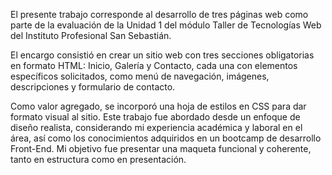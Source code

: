 El presente trabajo corresponde al desarrollo de tres páginas web como parte de la evaluación de la Unidad 1 del módulo Taller de Tecnologías Web del Instituto Profesional San Sebastián.​

El encargo consistió en crear un sitio web con tres secciones obligatorias en formato HTML: Inicio, Galería y Contacto, cada una con elementos específicos solicitados, como menú de navegación, imágenes, descripciones y formulario de contacto.​

Como valor agregado, se incorporó una hoja de estilos en CSS para dar formato visual al sitio. Este trabajo fue abordado desde un enfoque de diseño realista, considerando mi experiencia académica y laboral en el área, así como los conocimientos adquiridos en un bootcamp de desarrollo Front-End. Mi objetivo fue presentar una maqueta funcional y coherente, tanto en estructura como en presentación.
